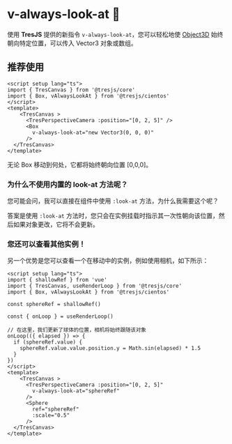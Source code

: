 # v-always-look-at 👀

使用 **TresJS** 提供的新指令 `v-always-look-at`，您可以轻松地使 [Object3D](https://threejs.org/docs/index.html?q=object#api/en/core/Object3D) 始终朝向特定位置，可以传入 Vector3 对象或数组。

## 推荐使用

```vue{3,9}
<script setup lang="ts">
import { TresCanvas } from '@tresjs/core'
import { Box, vAlwaysLookAt } from '@tresjs/cientos'
</script>
<template>
    <TresCanvas >
      <TresPerspectiveCamera :position="[0, 2, 5]" />
      <Box
        v-always-look-at="new Vector3(0, 0, 0)"
      />
  </TresCanvas>
</template>
```
无论 Box 移动到何处，它都将始终朝向位置 [0,0,0]。

### 为什么不使用内置的 look-at 方法呢？

您可能会问，我可以直接在组件中使用 `:look-at` 方法，为什么我需要这个呢？

答案是使用 `:look-at` 方法时，您只会在实例挂载时指示其一次性朝向该位置，然后如果对象更改，它将不会更新。

### 您还可以查看其他实例！

另一个优势是您可以查看一个在移动中的实例，例如使用相机，如下所示：

```vue{4,6,20,23}
<script setup lang="ts">
import { shallowRef } from 'vue'
import { TresCanvas, useRenderLoop } from '@tresjs/core'
import { Box, vAlwaysLookAt } from '@tresjs/cientos'

const sphereRef = shallowRef()

const { onLoop } = useRenderLoop()

// 在这里，我们更新了球体的位置，相机将始终跟随该对象
onLoop(({ elapsed }) => {
  if (sphereRef.value) {
    sphereRef.value.value.position.y = Math.sin(elapsed) * 1.5
  }
})
</script>
<template>
    <TresCanvas >
      <TresPerspectiveCamera :position="[0, 2, 5]"
        v-always-look-at="sphereRef"
      />
      <Sphere
        ref="sphereRef"
        :scale="0.5"
      />
  </TresCanvas>
</template>
```
